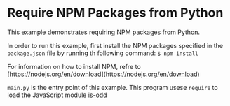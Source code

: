 # Require NPM Packages from Python

This example demonstrates requiring NPM packages from Python.

In order to run this example, first install the NPM packages
specified in the `package.json` file by running th following command:
`$ npm install`

For information on how to install NPM, refre to [https://nodejs.org/en/download](https://nodejs.org/en/download)

`main.py` is the entry point of this example. This program usese
`require` to load the JavaScript module [is-odd](https://www.npmjs.com/package/is-odd)

